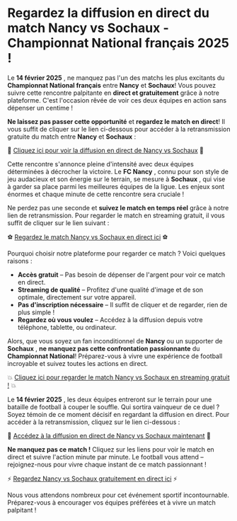 # Regardez la diffusion en direct du match Nancy vs Sochaux - Championnat National français 2025 !

Le **14 février 2025** , ne manquez pas l'un des matchs les plus excitants du **Championnat National français** entre **Nancy** et **Sochaux**! Vous pouvez suivre cette rencontre palpitante en **direct et gratuitement** grâce à notre plateforme. C'est l'occasion rêvée de voir ces deux équipes en action sans dépenser un centime !

**Ne laissez pas passer cette opportunité** et **regardez le match en direct**! Il vous suffit de cliquer sur le lien ci-dessous pour accéder à la retransmission gratuite du match entre **Nancy** et **Sochaux** :

🔴 [Cliquez ici pour voir la diffusion en direct de Nancy vs Sochaux](https://tinyurl.com/livestreamfreeo?st=Nancy+vs+Sochaux&si=ghc) 🔴

Cette rencontre s'annonce pleine d'intensité avec deux équipes déterminées à décrocher la victoire. Le **FC Nancy** , connu pour son style de jeu audacieux et son énergie sur le terrain, se mesure à **Sochaux** , qui vise à garder sa place parmi les meilleures équipes de la ligue. Les enjeux sont énormes et chaque minute de cette rencontre sera cruciale !

Ne perdez pas une seconde et **suivez le match en temps réel** grâce à notre lien de retransmission. Pour regarder le match en streaming gratuit, il vous suffit de cliquer sur le lien suivant :

⚽ [Regardez le match Nancy vs Sochaux en direct ici](https://tinyurl.com/livestreamfreeo?st=Nancy+vs+Sochaux&si=ghc) ⚽

Pourquoi choisir notre plateforme pour regarder ce match ? Voici quelques raisons :

- **Accès gratuit** – Pas besoin de dépenser de l'argent pour voir ce match en direct.
- **Streaming de qualité** – Profitez d'une qualité d'image et de son optimale, directement sur votre appareil.
- **Pas d'inscription nécessaire** – Il suffit de cliquer et de regarder, rien de plus simple !
- **Regardez où vous voulez** – Accédez à la diffusion depuis votre téléphone, tablette, ou ordinateur.

Alors, que vous soyez un fan inconditionnel de **Nancy** ou un supporter de **Sochaux** , **ne manquez pas cette confrontation passionnante** du **Championnat National**! Préparez-vous à vivre une expérience de football incroyable et suivez toutes les actions en direct.

💥 [Cliquez ici pour regarder le match Nancy vs Sochaux en streaming gratuit !](https://tinyurl.com/livestreamfreeo?st=Nancy+vs+Sochaux&si=ghc) 💥

Le **14 février 2025** , les deux équipes entreront sur le terrain pour une bataille de football à couper le souffle. Qui sortira vainqueur de ce duel ? Soyez témoin de ce moment décisif en regardant la diffusion en direct. Pour accéder à la retransmission, cliquez sur le lien ci-dessous :

🎥 [Accédez à la diffusion en direct de Nancy vs Sochaux maintenant](https://tinyurl.com/livestreamfreeo?st=Nancy+vs+Sochaux&si=ghc) 🎥

**Ne manquez pas ce match !** Cliquez sur les liens pour voir le match en direct et suivre l'action minute par minute. Le football vous attend – rejoignez-nous pour vivre chaque instant de ce match passionnant !

⚡ [Regardez Nancy vs Sochaux gratuitement en direct ici](https://tinyurl.com/livestreamfreeo?st=Nancy+vs+Sochaux&si=ghc) ⚡

Nous vous attendons nombreux pour cet événement sportif incontournable. Préparez-vous à encourager vos équipes préférées et à vivre un match palpitant !
